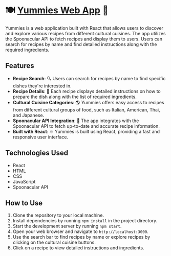 # 🍽️ [Yummies Web App](https://lambent-tulumba-50402c.netlify.app/) 🥘

Yummies is a web application built with React that allows users to discover and explore various recipes from different cultural cuisines. The app utilizes the Spoonacular API to fetch recipes and display them to users. Users can search for recipes by name and find detailed instructions along with the required ingredients.

## Features

- **Recipe Search**: 🔍 Users can search for recipes by name to find specific dishes they're interested in.
- **Recipe Details**: 📝 Each recipe displays detailed instructions on how to prepare the dish along with the list of required ingredients.
- **Cultural Cuisine Categories**: 🌎 Yummies offers easy access to recipes from different cultural groups of food, such as Italian, American, Thai, and Japanese.
- **Spoonacular API Integration**: 🚀 The app integrates with the Spoonacular API to fetch up-to-date and accurate recipe information.
- **Built with React**: ⚛️ Yummies is built using React, providing a fast and responsive user interface.

## Technologies Used

- React
- HTML
- CSS
- JavaScript
- Spoonacular API

## How to Use

1. Clone the repository to your local machine.
2. Install dependencies by running `npm install` in the project directory.
3. Start the development server by running `npm start`.
4. Open your web browser and navigate to `http://localhost:3000`.
5. Use the search bar to find recipes by name or explore recipes by clicking on the cultural cuisine buttons.
6. Click on a recipe to view detailed instructions and ingredients.
